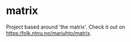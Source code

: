 # matrix
Project based around 'the matrix'. Check it out on <a href="https:/folk.ntnu.no/mariuhto/matrix">https:/folk.ntnu.no/mariuhto/matrix</a>.
